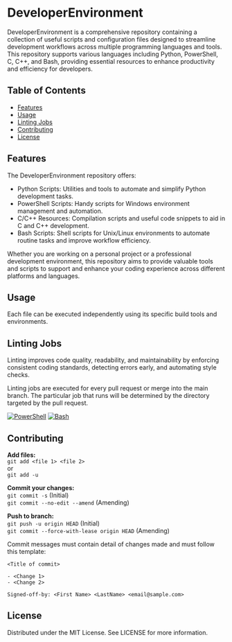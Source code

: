 # DeveloperEnvironment

DeveloperEnvironment is a comprehensive repository containing a collection of useful scripts and configuration files designed to streamline development workflows across multiple programming languages and tools. This repository supports various languages including Python, PowerShell, C, C++, and Bash, providing essential resources to enhance productivity and efficiency for developers.

## Table of Contents

- [Features](#features)
- [Usage](#usage)
- [Linting Jobs](#linting-jobs)
- [Contributing](#contributing)
- [License](#license)

## Features

The DeveloperEnvironment repository offers:

- Python Scripts: Utilities and tools to automate and simplify Python development tasks.
- PowerShell Scripts: Handy scripts for Windows environment management and automation.
- C/C++ Resources: Compilation scripts and useful code snippets to aid in C and C++ development.
- Bash Scripts: Shell scripts for Unix/Linux environments to automate routine tasks and improve workflow efficiency.

Whether you are working on a personal project or a professional development environment, this repository aims to provide valuable tools and scripts to support and enhance your coding experience across different platforms and languages.

## Usage

Each file can be executed independently using its specific build tools and environments.

## Linting Jobs

Linting improves code quality, readability, and maintainability by enforcing consistent coding standards, detecting errors early, and automating style checks.

Linting jobs are executed for every pull request or merge into the main branch. The particular job that runs will be determined by the directory targeted by the pull request. 

[![PowerShell](https://github.com/Jordanmarshall2510/DeveloperEnvironment/actions/workflows/powershell.yml/badge.svg)](https://github.com/Jordanmarshall2510/DeveloperEnvironment/actions/workflows/powershell.yml)
[![Bash](https://github.com/Jordanmarshall2510/DeveloperEnvironment/actions/workflows/bash.yml/badge.svg)](https://github.com/Jordanmarshall2510/DeveloperEnvironment/actions/workflows/bash.yml)

## Contributing

**Add files:**
    <br /> `git add <file 1> <file 2>`
    <br />  or
    <br /> `git add -u`

**Commit your changes:**
    <br /> `git commit -s` (Initial)
    <br /> `git commit --no-edit --amend` (Amending)

**Push to branch:**
    <br /> `git push -u origin HEAD` (Initial)
    <br /> `git commit --force-with-lease origin HEAD` (Amending)

Commit messages must contain detail of changes made and must follow this template:

```
<Title of commit>

- <Change 1>
- <Change 2>

Signed-off-by: <First Name> <LastName> <email@sample.com>
```

## License

Distributed under the MIT License. See LICENSE for more information.